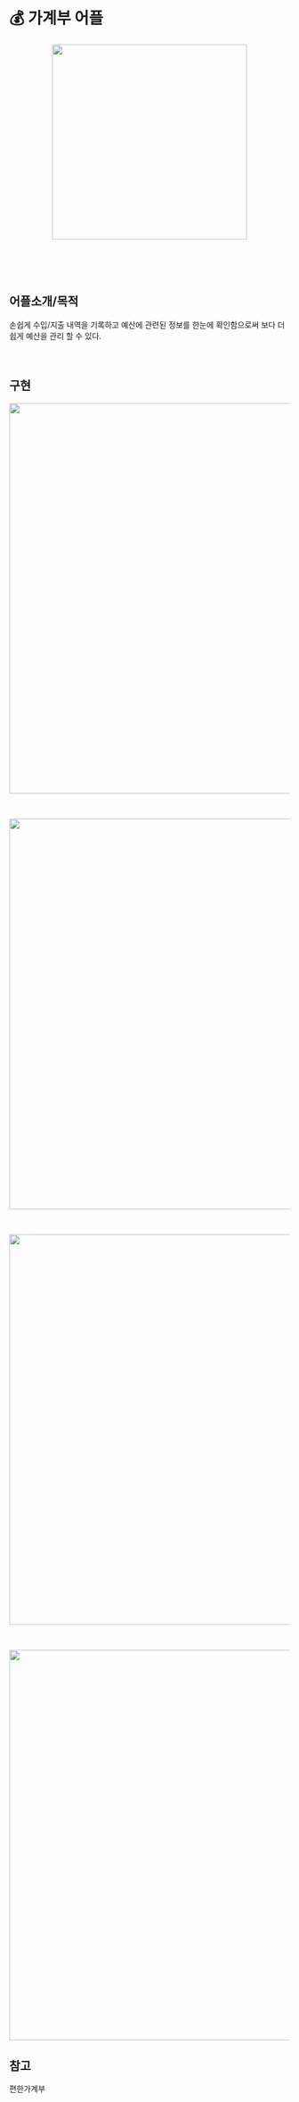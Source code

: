 # 💰 가계부 어플
<p align="center"><img src="https://user-images.githubusercontent.com/61879996/90954712-b679c780-e4b1-11ea-97d8-28d3cc2cc3e3.gif" width="350"></p>
<br><br><br>

## 어플소개/목적
손쉽게 수입/지출 내역을 기록하고
예산에 관련된 정보를 한눈에 확인함으로써 
보다 더 쉽게 예산을 관리 할 수 있다.
<br><br><br>

## 구현
<p align="center"><img src="https://user-images.githubusercontent.com/61879996/90954978-7e27b880-e4b4-11ea-8e56-88f581d99b27.PNG" width="700"></p>
<br>
<p align="center"><img src="https://user-images.githubusercontent.com/61879996/90954981-82ec6c80-e4b4-11ea-9031-aabd9ecb555a.PNG" width="700"></p>
<br>
<p align="center"><img src="https://user-images.githubusercontent.com/61879996/90954987-867ff380-e4b4-11ea-9725-26ceb4dd7e78.PNG" width="700"></p>
<br>
<p align="center"><img src="https://user-images.githubusercontent.com/61879996/90954988-8a137a80-e4b4-11ea-87cc-ce796571d114.PNG" width="700"></p>

## 참고
편한가계부 
